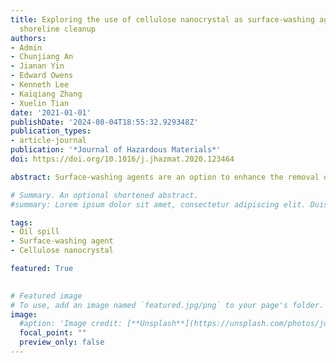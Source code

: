 ```yaml
---
title: Exploring the use of cellulose nanocrystal as surface-washing agent for oiled
  shoreline cleanup
authors:
- Admin
- Chunjiang An
- Jianan Yin
- Edward Owens
- Kenneth Lee
- Kaiqiang Zhang
- Xuelin Tian
date: '2021-01-01'
publishDate: '2024-08-04T18:55:32.929348Z'
publication_types:
- article-journal
publication: '*Journal of Hazardous Materials*'
doi: https://doi.org/10.1016/j.jhazmat.2020.123464

abstract: Surface-washing agents are an option to enhance the removal of oil spilled or stranded on shorelines. The use of nanocellulose-based nanofluid as a surface-washing agent was studied by investigating its reactivity and effectiveness. Salinity was found to be the most influencial factor to facilitate oil removal with the nanofluids. Cations from salt can promote the adsorption of nanocellulose on the oil/water interface by reducing the surface charges. The experimental results revealed the nanocellulose could be effective at low concentrations but an excess of nanocellulose hindered oil removal due to an increase in fluid viscosity. A miscibility model was applied to verify this finding in a thermodynamics context. The biotoxicity tests showed that nanocellulose-based nanofluid did not have negative effects on algae growth and introducing nanocellulose into an oiled culture medium can actually mitigate the toxicity of the oil on algae. A comparison in removal efficiency with other surfactants demonstrated the potential value for shoreline cleanup due to the superior effectiveness of nanocellulose-based nanofluids. Overall, a nanocellulose has a high potential for application as a surface-washing agent for shoreline cleanup due to the low cost, low toxicity, and high efficiency.

# Summary. An optional shortened abstract.
#summary: Lorem ipsum dolor sit amet, consectetur adipiscing elit. Duis posuere tellus ac convallis placerat. Proin tincidunt magna sed ex sollicitudin condimentum.

tags:
- Oil spill
- Surface-washing agent
- Cellulose nanocrystal

featured: True

  
# Featured image
# To use, add an image named `featured.jpg/png` to your page's folder. 
image:
  #aption: 'Image credit: [**Unsplash**](https://unsplash.com/photos/jdD8gXaTZsc)'
  focal_point: ""
  preview_only: false
---
```

